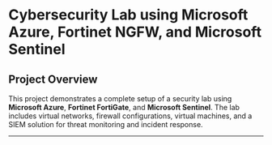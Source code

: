 # Cybersecurity Lab using Microsoft Azure, Fortinet NGFW, and Microsoft Sentinel

## Project Overview
This project demonstrates a complete setup of a security lab using **Microsoft Azure**, **Fortinet FortiGate**, and **Microsoft Sentinel**. The lab includes virtual networks, firewall configurations, virtual machines, and a SIEM solution for threat monitoring and incident response.

---

